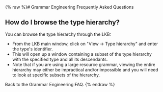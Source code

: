 {% raw %}# Grammar Engineering Frequently Asked Questions

## How do I browse the type hierarchy?

You can browse the type hierarchy through the LKB:

- From the LKB main window, click on "View -&gt; Type hierarchy" and
enter the type's identifier.
- This will open up a window containing a subset of the type hierarchy
with the specified type and all its descendants.
- Note that if you are using a large resource grammar, viewing the
entire hierarchy may either be impractical and/or impossible and you
will need to look at specific subsets of the hierarchy.

Back to the Grammar Engineering FAQ.
<update date omitted for speed>{% endraw %}